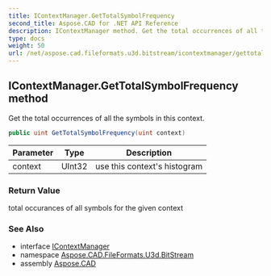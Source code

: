 ```yaml
---
title: IContextManager.GetTotalSymbolFrequency
second_title: Aspose.CAD for .NET API Reference
description: IContextManager method. Get the total occurrences of all the symbols in this context
type: docs
weight: 50
url: /net/aspose.cad.fileformats.u3d.bitstream/icontextmanager/gettotalsymbolfrequency/
---
```

## IContextManager.GetTotalSymbolFrequency method

Get the total occurrences of all the symbols in this context.

```csharp
public uint GetTotalSymbolFrequency(uint context)
```

| Parameter | Type | Description |
| --- | --- | --- |
| context | UInt32 | use this context's histogram |

### Return Value

total occurances of all symbols for the given context

### See Also

* interface [IContextManager](../)
* namespace [Aspose.CAD.FileFormats.U3d.BitStream](../../../aspose.cad.fileformats.u3d.bitstream/)
* assembly [Aspose.CAD](../../../)


